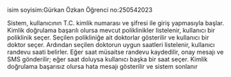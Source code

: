 isim soyisim:Gürkan Özkan
Öğrenci no:250542023

Sistem, kullanıcının T.C. kimlik numarası ve şifresi ile giriş yapmasıyla başlar. Kimlik doğrulama başarılı olursa mevcut poliklinikler listelenir, kullanıcı bir poliklinik seçer. Seçilen polikliniğe ait doktorlar gösterilir ve kullanıcı bir doktor seçer. Ardından seçilen doktorun uygun saatleri listelenir, kullanıcı randevu saati belirler. Eğer saat müsaitse randevu kaydedilir, onay mesajı ve SMS gönderilir; eğer saat doluysa kullanıcı başka bir saat seçer. Kimlik doğrulama başarısız olursa hata mesajı gösterilir ve sistem sonlanır

